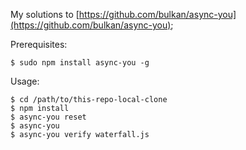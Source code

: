 My solutions to [https://github.com/bulkan/async-you](https://github.com/bulkan/async-you);

Prerequisites:

```
$ sudo npm install async-you -g
```

Usage:

```
$ cd /path/to/this-repo-local-clone
$ npm install
$ async-you reset
$ async-you
$ async-you verify waterfall.js
```
